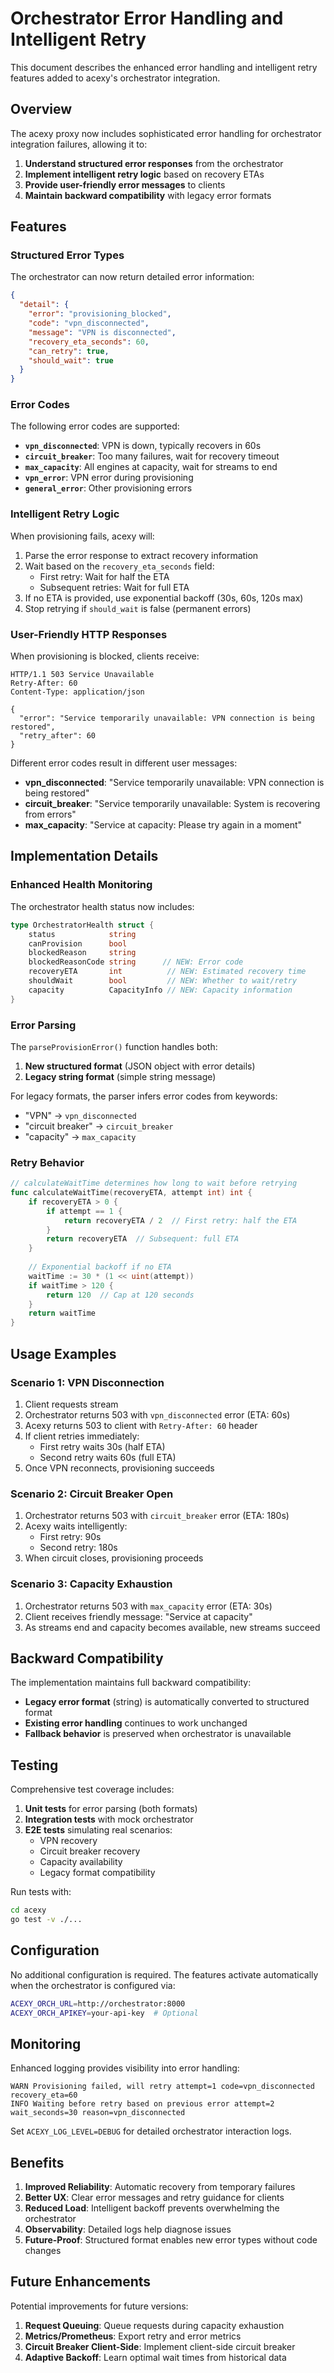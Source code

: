 # Orchestrator Error Handling and Intelligent Retry

This document describes the enhanced error handling and intelligent retry features added to acexy's orchestrator integration.

## Overview

The acexy proxy now includes sophisticated error handling for orchestrator integration failures, allowing it to:

1. **Understand structured error responses** from the orchestrator
2. **Implement intelligent retry logic** based on recovery ETAs
3. **Provide user-friendly error messages** to clients
4. **Maintain backward compatibility** with legacy error formats

## Features

### Structured Error Types

The orchestrator can now return detailed error information:

```json
{
  "detail": {
    "error": "provisioning_blocked",
    "code": "vpn_disconnected",
    "message": "VPN is disconnected",
    "recovery_eta_seconds": 60,
    "can_retry": true,
    "should_wait": true
  }
}
```

### Error Codes

The following error codes are supported:

- **`vpn_disconnected`**: VPN is down, typically recovers in 60s
- **`circuit_breaker`**: Too many failures, wait for recovery timeout
- **`max_capacity`**: All engines at capacity, wait for streams to end
- **`vpn_error`**: VPN error during provisioning
- **`general_error`**: Other provisioning errors

### Intelligent Retry Logic

When provisioning fails, acexy will:

1. Parse the error response to extract recovery information
2. Wait based on the `recovery_eta_seconds` field:
   - First retry: Wait for half the ETA
   - Subsequent retries: Wait for full ETA
3. If no ETA is provided, use exponential backoff (30s, 60s, 120s max)
4. Stop retrying if `should_wait` is false (permanent errors)

### User-Friendly HTTP Responses

When provisioning is blocked, clients receive:

```http
HTTP/1.1 503 Service Unavailable
Retry-After: 60
Content-Type: application/json

{
  "error": "Service temporarily unavailable: VPN connection is being restored",
  "retry_after": 60
}
```

Different error codes result in different user messages:

- **vpn_disconnected**: "Service temporarily unavailable: VPN connection is being restored"
- **circuit_breaker**: "Service temporarily unavailable: System is recovering from errors"
- **max_capacity**: "Service at capacity: Please try again in a moment"

## Implementation Details

### Enhanced Health Monitoring

The orchestrator health status now includes:

```go
type OrchestratorHealth struct {
    status            string
    canProvision      bool
    blockedReason     string
    blockedReasonCode string      // NEW: Error code
    recoveryETA       int          // NEW: Estimated recovery time
    shouldWait        bool         // NEW: Whether to wait/retry
    capacity          CapacityInfo // NEW: Capacity information
}
```

### Error Parsing

The `parseProvisionError()` function handles both:

1. **New structured format** (JSON object with error details)
2. **Legacy string format** (simple string message)

For legacy formats, the parser infers error codes from keywords:
- "VPN" → `vpn_disconnected`
- "circuit breaker" → `circuit_breaker`
- "capacity" → `max_capacity`

### Retry Behavior

```go
// calculateWaitTime determines how long to wait before retrying
func calculateWaitTime(recoveryETA, attempt int) int {
    if recoveryETA > 0 {
        if attempt == 1 {
            return recoveryETA / 2  // First retry: half the ETA
        }
        return recoveryETA  // Subsequent: full ETA
    }
    
    // Exponential backoff if no ETA
    waitTime := 30 * (1 << uint(attempt))
    if waitTime > 120 {
        return 120  // Cap at 120 seconds
    }
    return waitTime
}
```

## Usage Examples

### Scenario 1: VPN Disconnection

1. Client requests stream
2. Orchestrator returns 503 with `vpn_disconnected` error (ETA: 60s)
3. Acexy returns 503 to client with `Retry-After: 60` header
4. If client retries immediately:
   - First retry waits 30s (half ETA)
   - Second retry waits 60s (full ETA)
5. Once VPN reconnects, provisioning succeeds

### Scenario 2: Circuit Breaker Open

1. Orchestrator returns 503 with `circuit_breaker` error (ETA: 180s)
2. Acexy waits intelligently:
   - First retry: 90s
   - Second retry: 180s
3. When circuit closes, provisioning proceeds

### Scenario 3: Capacity Exhaustion

1. Orchestrator returns 503 with `max_capacity` error (ETA: 30s)
2. Client receives friendly message: "Service at capacity"
3. As streams end and capacity becomes available, new streams succeed

## Backward Compatibility

The implementation maintains full backward compatibility:

- **Legacy error format** (string) is automatically converted to structured format
- **Existing error handling** continues to work unchanged
- **Fallback behavior** is preserved when orchestrator is unavailable

## Testing

Comprehensive test coverage includes:

1. **Unit tests** for error parsing (both formats)
2. **Integration tests** with mock orchestrator
3. **E2E tests** simulating real scenarios:
   - VPN recovery
   - Circuit breaker recovery
   - Capacity availability
   - Legacy format compatibility

Run tests with:

```bash
cd acexy
go test -v ./...
```

## Configuration

No additional configuration is required. The features activate automatically when the orchestrator is configured via:

```bash
ACEXY_ORCH_URL=http://orchestrator:8000
ACEXY_ORCH_APIKEY=your-api-key  # Optional
```

## Monitoring

Enhanced logging provides visibility into error handling:

```
WARN Provisioning failed, will retry attempt=1 code=vpn_disconnected recovery_eta=60
INFO Waiting before retry based on previous error attempt=2 wait_seconds=30 reason=vpn_disconnected
```

Set `ACEXY_LOG_LEVEL=DEBUG` for detailed orchestrator interaction logs.

## Benefits

1. **Improved Reliability**: Automatic recovery from temporary failures
2. **Better UX**: Clear error messages and retry guidance for clients
3. **Reduced Load**: Intelligent backoff prevents overwhelming the orchestrator
4. **Observability**: Detailed logs help diagnose issues
5. **Future-Proof**: Structured format enables new error types without code changes

## Future Enhancements

Potential improvements for future versions:

1. **Request Queuing**: Queue requests during capacity exhaustion
2. **Metrics/Prometheus**: Export retry and error metrics
3. **Circuit Breaker Client-Side**: Implement client-side circuit breaker
4. **Adaptive Backoff**: Learn optimal wait times from historical data
